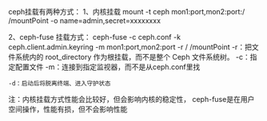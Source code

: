 ceph挂载有两种方式：
  1、内核挂载
    mount -t ceph  mon1:port,mon2:port:/  /mountPoint  -o name=admin,secret=xxxxxxxx
    
  2、ceph-fuse 挂载方式：
    ceph-fuse -c ceph.conf -k ceph.client.admin.keyring -m mon1:port,mon2:port -r /  /mountPoint
    -r：把文件系统内的 root_directory 作为根挂载，而不是整个 Ceph 文件系统树。
    -c：指定配置文件
    -m：连接到指定监视器，而不是从ceph.conf里找
    
    -d：启动后将脱离终端、进入守护状态
    
  注：内核挂载方式性能会比较好，但会影响内核的稳定性，
      ceph-fuse是在用户空间操作，性能有损，但不会影响性能
      
  
  
  
 
 
 
 
 
 
 
 
